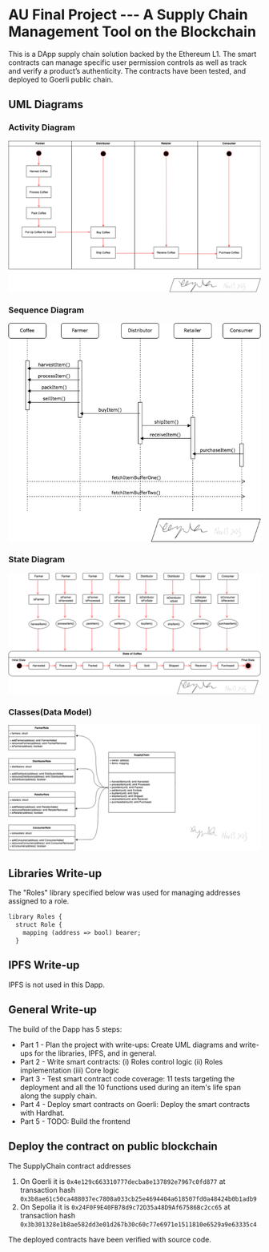 # AU Final Project --- A Supply Chain Management Tool on the Blockchain
This is a DApp supply chain solution backed by the Ethereum L1. The smart contracts can manage specific user permission controls as well as track and verify a product’s authenticity. The contracts have been tested, and deployed to Goerli public chain.

## UML Diagrams

### Activity Diagram
![Activity UML](https://github.com/Sean329/AU-Final/blob/55fad79a6edc6dbe4840a9a1281145f198a8f9e7/UMLs/Activity%20UML.png)


### Sequence Diagram
![Sequence UML](https://github.com/Sean329/AU-Final/blob/55fad79a6edc6dbe4840a9a1281145f198a8f9e7/UMLs/Sequence%20UML.png)


### State Diagram
![State UML](https://github.com/Sean329/AU-Final/blob/55fad79a6edc6dbe4840a9a1281145f198a8f9e7/UMLs/State%20UML.png)


### Classes(Data Model)
![Classes](https://github.com/Sean329/AU-Final/blob/dfea4432932a02aba054301213145d1b4daeb01d/UMLs/Classes.png)


## Libraries Write-up
The "Roles" library specified below was used for managing addresses assigned to a role.
```
library Roles {
  struct Role {
    mapping (address => bool) bearer;
  }
```

## IPFS Write-up
IPFS is not used in this Dapp.

## General Write-up
The build of the Dapp has 5 steps:
- Part 1 - Plan the project with write-ups: Create UML diagrams and write-ups for the libraries, IPFS, and in general.
- Part 2 - Write smart contracts: (i) Roles control logic (ii) Roles implementation (iii) Core logic
- Part 3 - Test smart contract code coverage: 11 tests targeting the deployment and all the 10 functions used during an item's life span along the supply chain.
- Part 4 - Deploy smart contracts on Goerli: Deploy the smart contracts with Hardhat.
- Part 5 - TODO: Build the frontend

## Deploy the contract on public blockchain
The SupplyChain contract addresses
1. On Goerli it is `0x4e129c663310777decba8e137892e7967c0fd877` at transaction hash `0x3b8ae61c50ca488037ec7808a033cb25e4694404a618507fd0a48424b0b1adb9` 
2. On Sepolia it is `0x24F0F9E40FB78d9c72D35a48D9Af67586Bc2cc65` at transaction hash `0x3b301328e1b8ae582dd3e01d267b30c60c77e6971e1511810e6529a9e63335c4`

The deployed contracts have been verified with source code.
